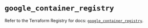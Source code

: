 # `google_container_registry`

Refer to the Terraform Registry for docs: [`google_container_registry`](https://registry.terraform.io/providers/hashicorp/google-beta/5.29.0/docs/resources/google_container_registry).
